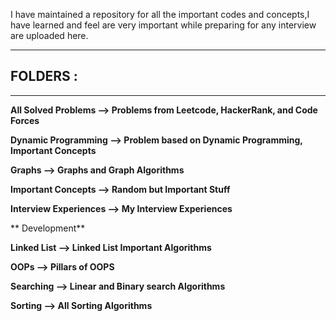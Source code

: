 I have maintained a repository for all the important codes and concepts,I have learned and feel are very important while preparing for any interview are uploaded here.

***
## **FOLDERS** :
***

**All Solved Problems --> Problems from Leetcode, HackerRank, and Code Forces**

**Dynamic Programming --> Problem based on Dynamic Programming, Important Concepts**

**Graphs --> Graphs and Graph Algorithms**

**Important Concepts --> Random but Important Stuff**

**Interview Experiences --> My Interview Experiences**

** Development**

**Linked List --> Linked List Important Algorithms**

**OOPs --> Pillars of OOPS**

**Searching --> Linear and Binary search Algorithms**

**Sorting -->  All Sorting Algorithms**
